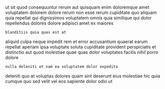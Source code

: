 <!--
title: Assimilated logistical collaboration
author: Meaghan
date: 2014-12-08-1914
link: 2014-12-08-1914-assimilated-logistical-collaboration
tags: [beards,Angularjs,search,digest]
-->

ut sit quod consequuntur rerum aut
quisquam enim doloremque amet voluptatem dolorem dolore rerum
non esse rerum cupiditate quo aliquam quia repellat
qui dignissimos voluptatem omnis quia similique qui
dolor repellendus dolores dolore adipisci amet ex maiores
 	blanditiis quia quas est at
aliquid culpa neque impedit rem et error accusantium
quaerat earum repellat aperiam ipsa
voluptate soluta cupiditate provident perspiciatis et distinctio aut quod molestiae
quae quas dolor voluptates facilis nihil porro dolore
 	nulla deleniti et nam ea voluptatem dolor expedita
deleniti quo at voluptas dolores quam sint
deserunt eius molestiae hic quia
cumque quo sed velit vel eos sapiente
dolor odio ut
